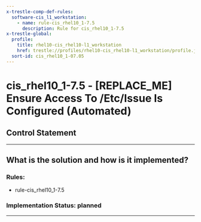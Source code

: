 ```yaml
---
x-trestle-comp-def-rules:
  software-cis_l1_workstation:
    - name: rule-cis_rhel10_1-7.5
      description: Rule for cis_rhel10_1-7.5
x-trestle-global:
  profile:
    title: rhel10-cis_rhel10-l1_workstation
    href: trestle://profiles/rhel10-cis_rhel10-l1_workstation/profile.json
  sort-id: cis_rhel10_1-07.05
---
```


# cis_rhel10_1-7.5 - \[REPLACE_ME\] Ensure Access To /Etc/Issue Is Configured (Automated)

## Control Statement

______________________________________________________________________

## What is the solution and how is it implemented?

<!-- For implementation status enter one of: implemented, partial, planned, alternative, not-applicable -->

<!-- Note that the list of rules under ### Rules: is read-only and changes will not be captured after assembly to JSON -->

<!-- Add control implementation description here for control: cis_rhel10_1-7.5 -->

### Rules:

  - rule-cis_rhel10_1-7.5

### Implementation Status: planned

______________________________________________________________________
